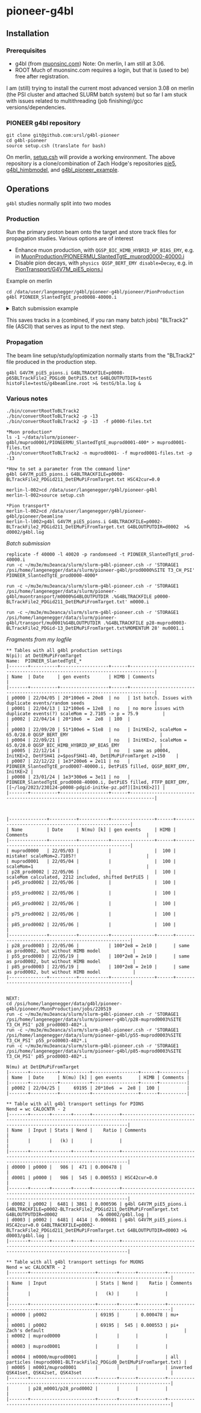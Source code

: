 # pioneer-g4bl

## Installation
### Prerequisites
- g4bl (from [muonsinc.com](https://muonsinc.com/Website1/tiki-index.php?page=G4beamline)) Note: On merlin, I am still at 3.06.
- ROOT
Much of muonsinc.com requires a login, but that is (used to be) free after registration.

I am (still) trying to install the current most advanced version 3.08 on merlin (the PSI cluster and attached SLURM batch system) but so far I am stuck with issues related to multithreading (job finishing)/gcc versions/dependencies.

### PIONEER g4bl repository
```
git clone git@github.com:ursl/g4bl-pioneer
cd g4bl-pioneer
source setup.csh (translate for bash)
```
On merlin, [setup.csh](https://github.com/ursl/pioneer-g4bl/blob/master/setup.csh) will provide a working environment. The above repository is a clone/combination of Zach Hodge's repositories [pie5](https://gitlab.com/zhodge/pie5), [g4bl_himbmodel](https://gitlab.com/zhodge/g4bl_himbmodel), and  [g4bl_pioneer_example](https://gitlab.com/zhodge/g4bl_pioneer_example).


## Operations
`g4bl` studies normally split into two modes

### Production
Run the primary proton beam onto the target and store track files for propagation studies. Various options are of interest
- Enhance muon production, with `QGSP_BIC_HIMB_HYBRID_HP_BIAS_EMY`, e.g. in [MuonProduction/PIONEERMU_SlantedTgtE_muprod0000-40000.i](https://github.com/ursl/pioneer-g4bl/blob/master/pioneer/MuonProduction/PIONEERMU_SlantedTgtE_muprod0000-40000.i)
- Disable pion decays, with `physics QGSP_BERT_EMY disable=Decay`, e.g. in [PionTransport/G4V7M_piE5_pions.i](https://github.com/ursl/pioneer-g4bl/blob/master/pioneer/PionTransport/G4V7M_piE5_pions.i)

Example on merlin
```
cd /data/user/langenegger/g4bl/pioneer-g4bl/pioneer/PionProduction
g4bl PIONEER_SlantedTgtE_prod0008-40000.i
```

<details>
<summary>Batch submission example</summary>
  
```
[edit PIONEER_SlantedTgtE_prod0008-40000.i and test it]
mkdir jobs/230124-p8 && cd jobs/230124-p8
replicate -f 40000 -l 41000 -p randomseed -t ../../PIONEER_SlantedTgtE_prod0008-40000.i
cd ~/data/g4bl/pioneer-g4bl/pioneer/PionProduction/jobs/230124-p8
run -c ~/mu3e/mu3eanca/slurm/slurm-g4bl-pioneer.csh -r 'STORAGE1 /psi/home/langenegger/data/slurm/pioneer-g4bl/p65-prod0008/%SITE T3_CH_PSI' PIONEER_SlantedTgtE_prod0008-40[8,9]*.i
rm /data/project/general/pioneer/g4bl/bl2/p0008-p65BLTrackFile2_PDGid0_DetPiE5.txt
cd ~/data/g4bl/pioneer-g4bl/macros/
./bin/convertRootToBLTrack2 -p 0 -d /psi/home/langenegger/data/slurm/pioneer-g4bl/p65-prod0008 -n p0008-p65 -o /data/project/general/pioneer/g4bl/bl2 -v DetPiE5
```

(The above relies heavily on my old-fashioned run setup and depends on [auxiliary tools](https://github.com/ursl/mu3eanca/tree/master/slurm))
</details>

This saves tracks in a (combined, if you ran many batch jobs) "BLTrack2" file (ASCII) that serves as input to the next step.

### Propagation
The beam line setup/study/optimization normally starts from the "BLTrack2" file produced in the production step. 

```
g4bl G4V7M_piE5_pions.i G4BLTRACKFILE=p0008-p65BLTrackFile2_PDGid0_DetPiE5.txt G4BLOUTPUTDIR=testG histoFile=testG/g4beamline.root >& testG/bla.log &
```




### Various notes
```
./bin/convertRootToBLTrack2
./bin/convertRootToBLTrack2 -p -13 
./bin/convertRootToBLTrack2 -p -13  -f p0000-files.txt

*Muon production*
ls -1 ~/data/slurm/pioneer-g4bl/muprod0001/PIONEERMU_SlantedTgtE_muprod0001-400* > muprod0001-files.txt
./bin/convertRootToBLTrack2 -n muprod0001- -f muprod0001-files.txt -p -13

*How to set a parameter from the command line*
g4bl G4V7M_piE5_pions.i G4BLTRACKFILE=p0000-BLTrackFile2_PDGid211_DetEMuPiFromTarget.txt HSC42cur=0.0

merlin-l-002>cd /data/user/langenegger/g4bl/pioneer-g4bl
merlin-l-002>source setup.csh

*Pion transport*
merlin-l-002>cd /data/user/langenegger/g4bl/pioneer-g4bl/pioneer/beamline
merlin-l-l002>g4bl G4V7M_piE5_pions.i G4BLTRACKFILE=p0002-BLTrackFile2_PDGid211_DetEMuPiFromTarget.txt G4BLOUTPUTDIR=d0002  >& d0002/g4bl.log

```

*Batch submission*
```
replicate -f 40000 -l 40020 -p randomseed -t PIONEER_SlantedTgtE_prod-40000.i
run -c ~/mu3e/mu3eanca/slurm/slurm-g4bl-pioneer.csh -r 'STORAGE1 /psi/home/langenegger/data/slurm/pioneer-g4bl/prod0000%SITE T3_CH_PSI' PIONEER_SlantedTgtE_prod0000-4000*

run -c ~/mu3e/mu3eanca/slurm/slurm-g4bl-pioneer.csh -r 'STORAGE1 /psi/home/langenegger/data/slurm/pioneer-g4bl/muontransport/m0000%G4BLOUTPUTDIR .%G4BLTRACKFILE p0000-BLTrackFile2_PDGid211_DetEMuPiFromTarget.txt' m0000.i

run -c ~/mu3e/mu3eanca/slurm/slurm-g4bl-pioneer.csh -r 'STORAGE1 /psi/home/langenegger/data/slurm/pioneer-g4bl/transport/mu0001%G4BLOUTPUTDIR .%G4BLTRACKFILE p28-muprod0003-BLTrackFile2_PDGid-13_DetEMuPiFromTarget.txt%MOMENTUM 28' mu0001.i
```

*Fragments from my logfile* 
```
** Tables with all g4bl production settings
N(pi): at DetEMuPiFromTarget
Name:  PIONEER_SlantedTgtE_*
|-------+----------+------------------+------+-------------------------------------------------------------------------------|
| Name  | Date     | gen events       | HIMB | Comments                                                                      |
|-------+----------+------------------+------+-------------------------------------------------------------------------------|
| p0000 | 22/04/05 | 20*100e6 = 20e8  | no   | 1st batch. Issues with duplicate events/random seeds                          |
| p0001 | 22/04/13 | 12*100e6 = 12e8  | no   | no more issues with duplicate events(?) scaleMom = 2.7105 -> p = 75.9         |
| p0002 | 22/04/14 | 20*10e6  =  2e8  | 100  |                                                                               |
| p0003 | 22/09/20 | 51*100e6 = 51e8  | no   | InitKE>2, scaleMom = 65.0/28.0 QGSP_BERT_EMY                                  |
| p0004 | 22/09/21 |                  | no   | InitKE>2, scaleMom = 65.0/28.0 QGSP_BIC_HIMB_HYBRID_HP_BIAS_EMY               |
| p0005 | 22/12/14 |                  | no   | same as p0004, InitKE>2, DetFSH41 z=$posFSH41-40, DetEMuPiFromTarget z=150    |
| p0007 | 22/12/22 | 1e3*200e6 = 2e11 | no   | PIONEER_SlantedTgtE_prod0007-40000.i, DetPiE5 filled, QGSP_BERT_EMY, InitKE>2 |
| p0008 | 23/01/24 | 1e3*300e6 = 3e11 | no   | PIONEER_SlantedTgtE_prod0008-40000.i, DetPiE5 filled, FTFP_BERT_EMY, [[~/log/2023/230124-p0008-pdgid-initke-pz.pdf][InitKE>2]] |
|-------+----------+------------------+------+-------------------------------------------------------------------------------|



|--------------+----------+-----------+----------------+------+-----------------------------------------------------|
| Name         | Date     | N(mu) [k] | gen events     | HIMB | Comments                                            |
|--------------+----------+-----------+----------------+------+-----------------------------------------------------|
| muprod0000   | 22/05/03 |           |                |  100 | mistake! scaleMom=2.7105?!                          |
| muprod0001   | 22/05/04 |           |                |  100 | scaleMom=1                                          |
| p28_prod0002 | 22/05/06 |           |                |  100 | scaleMom calculated, 2212 included, shifted DetPiE5 |
| p45_prod0002 | 22/05/06 |           |                |  100 |                                                     |
| p55_prod0002 | 22/05/06 |           |                |  100 |                                                     |
| p65_prod0002 | 22/05/06 |           |                |  100 |                                                     |
| p75_prod0002 | 22/05/06 |           |                |  100 |                                                     |
| p85_prod0002 | 22/05/06 |           |                |  100 |                                                     |
|--------------+----------+-----------+----------------+------+-----------------------------------------------------|
| p28_prod0003 | 22/05/06 |           | 100*2e8 = 2e10 |      | same as prod0002, but without HIMB model            |
| p55_prod0003 | 22/05/19 |           | 100*2e8 = 2e10 |      | same as prod0002, but without HIMB model            |
| p85_prod0003 | 22/05/19 |           | 100*2e8 = 2e10 |      | same as prod0002, but without HIMB model            |
|--------------+----------+-----------+----------------+------+-----------------------------------------------------|


NEXT: 
cd /psi/home/langenegger/data/g4bl/pioneer-g4bl/pioneer/MuonProduction/jobs/220519
run -c ~/mu3e/mu3eanca/slurm/slurm-g4bl-pioneer.csh -r 'STORAGE1 /psi/home/langenegger/data/slurm/pioneer-g4bl/p28-muprod0003%SITE T3_CH_PSI' p28_prod0003-402*.i
run -c ~/mu3e/mu3eanca/slurm/slurm-g4bl-pioneer.csh -r 'STORAGE1 /psi/home/langenegger/data/slurm/pioneer-g4bl/p55-muprod0003%SITE T3_CH_PSI' p55_prod0003-402*.i
run -c ~/mu3e/mu3eanca/slurm/slurm-g4bl-pioneer.csh -r 'STORAGE1 /psi/home/langenegger/data/slurm/pioneer-g4bl/p85-muprod0003%SITE T3_CH_PSI' p85_prod0003-402*.i

N(mu) at DetEMuPiFromTarget 
|-------+----------+-----------+-----------------+------+----------|
| Name  | Date     | N(mu) [k] | gen events      | HIMB | Comments |
|-------+----------+-----------+-----------------+------+----------|
| p0002 | 22/04/25 |     69195 | 20*10e6  =  2e8 |  100 |          |
|-------+----------+-----------+-----------------+------+----------|

** Table with all g4bl transport settings for PIONS
Nend = wc CALOCNTR - 2 
|-------+-------+-------+------+----------+----------------------------------------------------------------------------------------------------------------------------------------------|
| Name  | Input | Stats | Nend |    Ratio | Comments                                                                                                                                     |
|       |       |   (k) |      |          |                                                                                                                                              |
|-------+-------+-------+------+----------+----------------------------------------------------------------------------------------------------------------------------------------------|
| d0000 | p0000 |   986 |  471 | 0.000478 |                                                                                                                                              |
| d0001 | p0000 |   986 |  545 | 0.000553 | HSC42cur=0.0                                                                                                                                 |
|-------+-------+-------+------+----------+----------------------------------------------------------------------------------------------------------------------------------------------|
| d0002 | p0002 |  6481 | 3861 | 0.000596 | g4bl G4V7M_piE5_pions.i G4BLTRACKFILE=p0002-BLTrackFile2_PDGid211_DetEMuPiFromTarget.txt G4BLOUTPUTDIR=d0002               >& d0002/g4bl.log |
| d0003 | p0002 |  6481 | 4414 | 0.000681 | g4bl G4V7M_piE5_pions.i  HSC42cur=0.0 G4BLTRACKFILE=p0002-BLTrackFile2_PDGid211_DetEMuPiFromTarget.txt G4BLOUTPUTDIR=d0003 >& d0003/g4bl.log |
|-------+-------+-------+------+----------+----------------------------------------------------------------------------------------------------------------------------------------------|

** Table with all g4bl transport settings for MUONS
Nend = wc CALOCNTR - 2 
|-------+------------------------+-------+------+----------+-----------------------------------------------------------------------|
| Name  | Input                  | Stats | Nend |    Ratio | Comments                                                              |
|       |                        |   (k) |      |          |                                                                       |
|-------+------------------------+-------+------+----------+-----------------------------------------------------------------------|
| m0000 | p0002                  | 69195 |      | 0.000478 | mu+                                                                   |
| m0001 | p0002                  | 69195 |  545 | 0.000553 | pi+ Zach's default                                                    |
| m0002 | muprod0000             |       |      |          |                                                                       |
| m0003 | muprod0001             |       |      |          |                                                                       |
| m0004 | m0000/muprod0001       |       |      |          | all particles (muprod0001-BLTrackFile2_PDGid0_DetEMuPiFromTarget.txt) |
| m0005 | m0001/muprod0001       |       |      |          | inverted QSK41set, QSK42set, QSK43set                                 |
|-------+------------------------+-------+------+----------+-----------------------------------------------------------------------|
|       | p28_m0001/p28_prod0002 |       |      |          |                                                                       |
|-------+------------------------+-------+------+----------+-----------------------------------------------------------------------|
```
